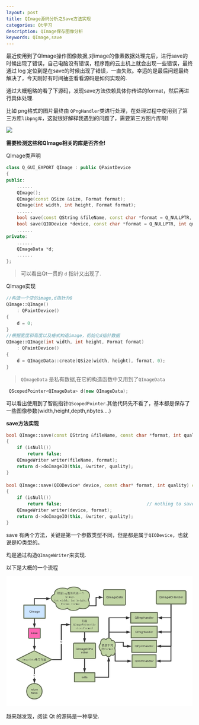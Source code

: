 ```yaml
---
layout: post
title: QImage源码分析之Save方法实现
categories: Qt学习
description: QImage保存图像分析
keywords: QImage,save
---
```


最近使用到了QImage操作图像数据,对image的像素数据处理完后，进行save的时候出现了错误，自己电脑没有错误，程序跑的云主机上就会出现一些错误，最终通过 log 定位到是在save的时候出现了错误，一直失败。幸运的是最后问题最终解决了，今天刚好有时间抽空看看源码是如何实现的.

通过大概粗略的看了下源码，发现save方法依赖具体你传递的format，然后再进行具体处理.

比如 png格式的图片最终由 `QPngHandler`类进行处理，在处理过程中使用到了第三方库`libpng库`，这就很好解释我遇到的问题了，需要第三方图片库啊!

![](/res/img/blog/Qt-learn/QImage/fomat_lib.png)

**需要检测这些和QImage相关的库是否齐全!**


QImage类声明

```C++
class Q_GUI_EXPORT QImage : public QPaintDevice
{
public:
    ......
    QImage();
    QImage(const QSize &size, Format format);
    QImage(int width, int height, Format format);
    ......
    bool save(const QString &fileName, const char *format = Q_NULLPTR, int quality = -1) const;
    bool save(QIODevice *device, const char *format = Q_NULLPTR, int quality = -1) const;
    ......
private:
    ......
    QImageData *d;
    ......
};
```
>可以看出Qt一贯的 `d` 指针又出现了.

QImage实现

```C++
//构造一个空的image,d指针为0
QImage::QImage()
    : QPaintDevice()
{
    d = 0;
}
//根据宽度和高度以及格式构造image，初始化d指针数据
QImage::QImage(int width, int height, Format format)
    : QPaintDevice()
{
    d = QImageData::create(QSize(width, height), format, 0);
}
```

>`QImageData` 是私有数据,在它的构造函数中又用到了`QImageData`

```C++
 QScopedPointer<QImageData> d(new QImageData);
```
可以看出使用到了智能指针`QScopedPointer`.其他代码先不看了，基本都是保存了一些图像参数(width,height,depth,nbytes....)

**save方法实现**
```C++
bool QImage::save(const QString &fileName, const char *format, int quality) const
{
    if (isNull())
        return false;
    QImageWriter writer(fileName, format);
    return d->doImageIO(this, &writer, quality);
}

bool QImage::save(QIODevice* device, const char* format, int quality) const
{
    if (isNull())
        return false;                                // nothing to save
    QImageWriter writer(device, format);
    return d->doImageIO(this, &writer, quality);
}
```
save 有两个方法，关键是第一个参数类型不同，但是都是属于`QIODevice`，也就说是IO类型的。

均是通过构造`QImageWriter`来实现.

以下是大概的一个流程

![](/res/img/blog/Qt-learn/QImage/QImage-save.png)

越来越发现，阅读 Qt 的源码是一种享受.

